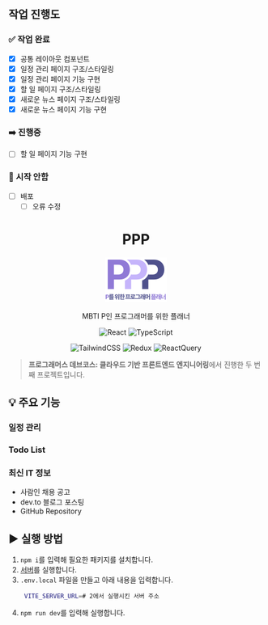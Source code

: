 ## 작업 진행도

### ✅ 작업 완료

- [x] 공통 레이아웃 컴포넌트
- [x] 일정 관리 페이지 구조/스타일링
- [x] 일정 관리 페이지 기능 구현
- [x] 할 일 페이지 구조/스타일링
- [x] 새로운 뉴스 페이지 구조/스타일링
- [x] 새로운 뉴스 페이지 기능 구현

### ➡️ 진행중

- [ ] 할 일 페이지 기능 구현

### 🥲 시작 안함

- [ ] 배포
  - [ ] 오류 수정

<div align="center">

# PPP

<img src="./public/logo.svg" alt="logo">

MBTI P인 프로그래머를 위한 플래너

![React](https://img.shields.io/badge/React-ffffff?style=flat-square&logo=react&logoColor=ffffff&labelColor=61dafb&color=61dafb)
![TypeScript](https://img.shields.io/badge/TypeScript-ffffff?style=flat-square&logo=typescript&logoColor=ffffff&labelColor=3178c6&color=3178c6)

![TailwindCSS](https://img.shields.io/badge/TailwindCSS-ffffff?style=flat-square&logo=TailwindCSS&logoColor=ffffff&labelColor=06B6D4&color=06B6D4)
![Redux](https://img.shields.io/badge/Redux-ffffff?style=flat-square&logo=redux&logoColor=ffffff&labelColor=764ABC&color=764ABC)
![ReactQuery](https://img.shields.io/badge/ReactQuery-ffffff?style=flat-square&logo=reactquery&logoColor=ffffff&labelColor=FF4154&color=FF4154)

</div>

> **프로그래머스 데브코스: 클라우드 기반 프론트엔드 엔지니어링**에서 진행한 두 번째 프로젝트입니다.

## 💡 주요 기능

### 일정 관리

### Todo List

### 최신 IT 정보

- 사람인 채용 공고
- dev.to 블로그 포스팅
- GitHub Repository

## ▶️ 실행 방법

1. `npm i`를 입력해 필요한 패키지를 설치합니다.
2. [서버](https://github.com/ppyom/ppp-server)를 실행합니다.
3. `.env.local` 파일을 만들고 아래 내용을 입력합니다.
   ```bash
    VITE_SERVER_URL=# 2에서 실행시킨 서버 주소
   ```
4. `npm run dev`를 입력해 실행합니다.

